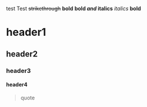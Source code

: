 test
Test
~~strikethrough~~
**bold**
**bold _and_ italics**
*italics*
__bold__
# header1
## header2
### header3
#### header4
> quote
